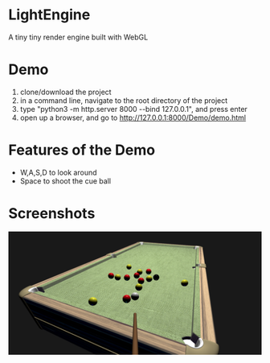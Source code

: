 # LightEngine
A tiny tiny render engine built with WebGL

# Demo
1. clone/download the project
2. in a command line, navigate to the root directory of the project
3. type "python3 -m http.server 8000 --bind 127.0.0.1", and press enter
4. open up a browser, and go to http://127.0.0.1:8000/Demo/demo.html


# Features of the Demo
* W,A,S,D to look around
* Space to shoot the cue ball

# Screenshots
![screen shot](https://raw.githubusercontent.com/AmesingFlank/LightEngine/master/Demo/demo_screenshot.png)
